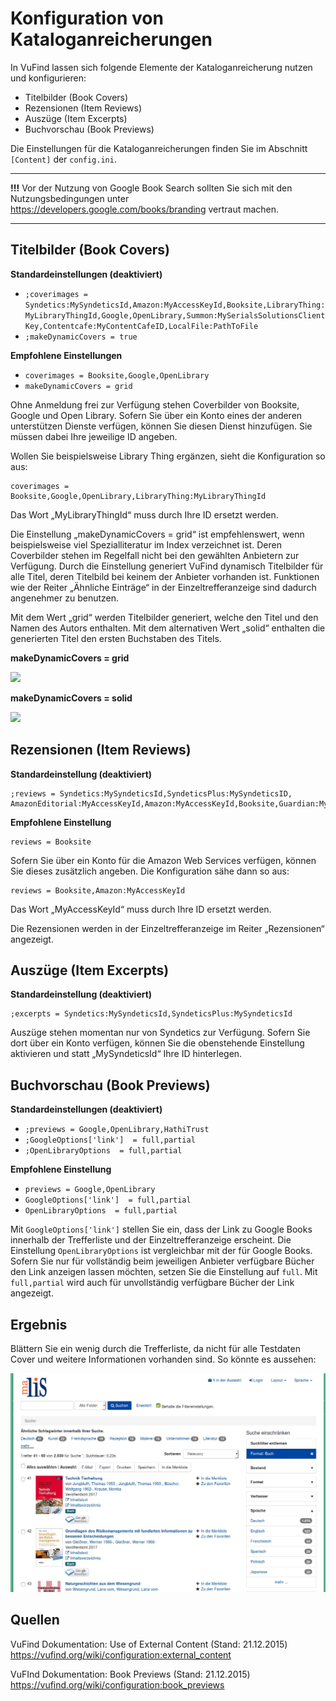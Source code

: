 # Konfiguration von Kataloganreicherungen

In VuFind lassen sich folgende Elemente der Kataloganreicherung nutzen und konfigurieren:

* Titelbilder (Book Covers)
* Rezensionen (Item Reviews)
* Auszüge (Item Excerpts)
* Buchvorschau (Book Previews)

Die Einstellungen für die Kataloganreicherungen finden Sie im Abschnitt `[Content]` der `config.ini`.

--------- 

**!!!**   Vor der Nutzung von Google Book Search sollten Sie sich mit den Nutzungsbedingungen unter <https://developers.google.com/books/branding> vertraut machen.

---------

## Titelbilder (Book Covers)

**Standardeinstellungen (deaktiviert)**

* `;coverimages = Syndetics:MySyndeticsId,Amazon:MyAccessKeyId,Booksite,LibraryThing:MyLibraryThingId,Google,OpenLibrary,Summon:MySerialsSolutionsClientKey,Contentcafe:MyContentCafeID,LocalFile:PathToFile`
* `;makeDynamicCovers = true`

**Empfohlene Einstellungen**

* `coverimages = Booksite,Google,OpenLibrary`
* `makeDynamicCovers = grid`

Ohne Anmeldung frei zur Verfügung stehen Coverbilder von Booksite, Google und Open Library. Sofern Sie über ein Konto eines der anderen unterstützen Dienste verfügen, können Sie diesen Dienst hinzufügen. Sie müssen dabei Ihre jeweilige ID angeben.

Wollen Sie beispielsweise Library Thing ergänzen, sieht die Konfiguration so aus:

```
coverimages = Booksite,Google,OpenLibrary,LibraryThing:MyLibraryThingId
```

Das Wort „MyLibraryThingId“ muss durch Ihre ID ersetzt werden.

Die Einstellung „makeDynamicCovers = grid“ ist empfehlenswert, wenn beispielsweise viel Spezialliteratur im Index verzeichnet ist. Deren Coverbilder stehen im Regelfall nicht bei den gewählten Anbietern zur Verfügung. Durch die Einstellung generiert VuFind dynamisch Titelbilder für alle Titel, deren Titelbild bei keinem der Anbieter vorhanden ist. Funktionen wie der Reiter „Ähnliche Einträge“ in der Einzeltrefferanzeige sind dadurch angenehmer zu benutzen.

Mit dem Wert „grid“ werden Titelbilder generiert, welche den Titel und den Namen des Autors enthalten. Mit dem alternativen Wert „solid“ enthalten die generierten Titel den ersten Buchstaben des Titels.

**makeDynamicCovers = grid**

![](media/09/image4.png)

**makeDynamicCovers = solid**

![](media/09/image5.png)

## Rezensionen (Item Reviews)

**Standardeinstellung (deaktiviert)**

```
;reviews = Syndetics:MySyndeticsId,SyndeticsPlus:MySyndeticsID,
AmazonEditorial:MyAccessKeyId,Amazon:MyAccessKeyId,Booksite,Guardian:MyGuardianKeyId
```

**Empfohlene Einstellung**

```
reviews = Booksite
```

Sofern Sie über ein Konto für die Amazon Web Services verfügen, können Sie dieses zusätzlich angeben. Die Konfiguration sähe dann so aus:

```
reviews = Booksite,Amazon:MyAccessKeyId
```

Das Wort „MyAccessKeyId“ muss durch Ihre ID ersetzt werden.

Die Rezensionen werden in der Einzeltrefferanzeige im Reiter „Rezensionen“ angezeigt.

## Auszüge (Item Excerpts)

**Standardeinstellung (deaktiviert)**

```
;excerpts = Syndetics:MySyndeticsId,SyndeticsPlus:MySyndeticsId
```

Auszüge stehen momentan nur von Syndetics zur Verfügung. Sofern Sie dort über ein Konto verfügen, können Sie die obenstehende Einstellung aktivieren und statt „MySyndeticsId“ Ihre ID hinterlegen.

## Buchvorschau (Book Previews)

**Standardeinstellungen (deaktiviert)**

* `;previews = Google,OpenLibrary,HathiTrust`
* `;GoogleOptions['link']  = full,partial`
* `;OpenLibraryOptions  = full,partial`

**Empfohlene Einstellung**

* `previews = Google,OpenLibrary`
* `GoogleOptions['link']  = full,partial`
* `OpenLibraryOptions  = full,partial`

Mit `GoogleOptions['link']` stellen Sie ein, dass der Link zu Google Books innerhalb der Trefferliste und der Einzeltrefferanzeige erscheint. Die Einstellung `OpenLibraryOptions` ist vergleichbar mit der für Google Books. Sofern Sie nur für vollständig beim jeweiligen Anbieter verfügbare Bücher den Link anzeigen lassen möchten, setzen Sie die Einstellung auf `full`. Mit `full,partial` wird auch für unvollständig verfügbare Bücher der Link angezeigt.

## Ergebnis

Blättern Sie ein wenig durch die Trefferliste, da nicht für alle Testdaten Cover und weitere Informationen vorhanden sind. So könnte es aussehen:

![](media/09/image6.png)

## Quellen

VuFind Dokumentation: Use of External Content (Stand: 21.12.2015)
<https://vufind.org/wiki/configuration:external_content>

VuFInd Dokumentation: Book Previews (Stand: 21.12.2015)
<https://vufind.org/wiki/configuration:book_previews>
